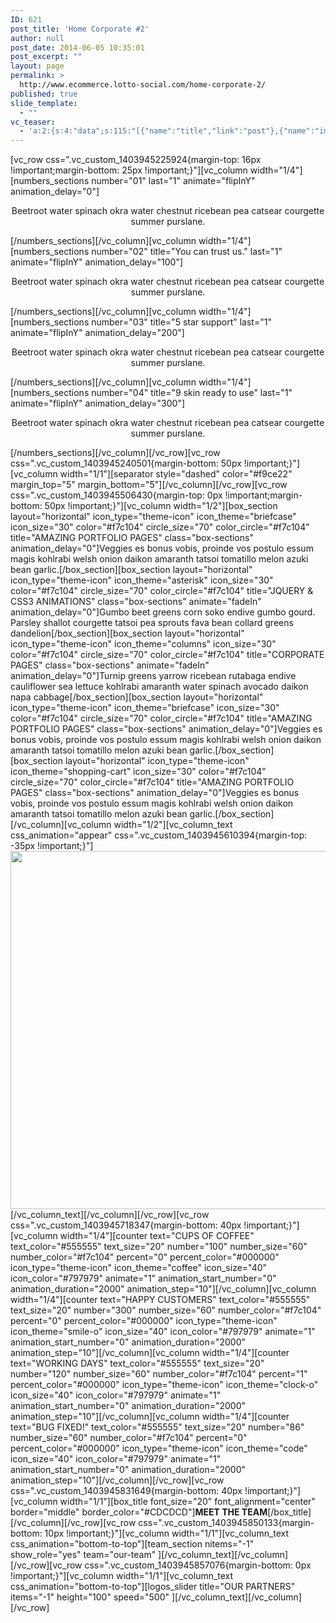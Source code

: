 ```yaml
---
ID: 621
post_title: 'Home Corporate #2'
author: null
post_date: 2014-06-05 10:35:01
post_excerpt: ""
layout: page
permalink: >
  http://www.ecommerce.lotto-social.com/home-corporate-2/
published: true
slide_template:
  - ""
vc_teaser:
  - 'a:2:{s:4:"data";s:115:"[{"name":"title","link":"post"},{"name":"image","image":"featured","link":"none"},{"name":"text","mode":"excerpt"}]";s:7:"bgcolor";s:0:"";}'
---
```

[vc_row css=".vc_custom_1403945225924{margin-top: 16px !important;margin-bottom: 25px !important;}"][vc_column width="1/4"][numbers_sections number="01" last="1" animate="flipInY" animation_delay="0"]
<p style="text-align: center;">Beetroot water spinach okra water chestnut ricebean pea catsear courgette summer purslane.</p>
[/numbers_sections][/vc_column][vc_column width="1/4"][numbers_sections number="02" title="You can trust us." last="1" animate="flipInY" animation_delay="100"]
<p style="text-align: center;">Beetroot water spinach okra water chestnut ricebean pea catsear courgette summer purslane.</p>
[/numbers_sections][/vc_column][vc_column width="1/4"][numbers_sections number="03" title="5 star support" last="1" animate="flipInY" animation_delay="200"]
<p style="text-align: center;">Beetroot water spinach okra water chestnut ricebean pea catsear courgette summer purslane.</p>
[/numbers_sections][/vc_column][vc_column width="1/4"][numbers_sections number="04" title="9 skin ready to use" last="1" animate="flipInY" animation_delay="300"]
<p style="text-align: center;">Beetroot water spinach okra water chestnut ricebean pea catsear courgette summer purslane.</p>
[/numbers_sections][/vc_column][/vc_row][vc_row css=".vc_custom_1403945240501{margin-bottom: 50px !important;}"][vc_column width="1/1"][separator style="dashed" color="#f9ce22" margin_top="5" margin_bottom="5"][/vc_column][/vc_row][vc_row css=".vc_custom_1403945506430{margin-top: 0px !important;margin-bottom: 50px !important;}"][vc_column width="1/2"][box_section layout="horizontal" icon_type="theme-icon" icon_theme="briefcase" icon_size="30" color="#f7c104" circle_size="70" color_circle="#f7c104" title="AMAZING PORTFOLIO PAGES" class="box-sections" animation_delay="0"]Veggies es bonus vobis, proinde vos postulo essum magis kohlrabi welsh onion daikon amaranth tatsoi tomatillo melon azuki bean garlic.[/box_section][box_section layout="horizontal" icon_type="theme-icon" icon_theme="asterisk" icon_size="30" color="#f7c104" circle_size="70" color_circle="#f7c104" title="JQUERY &amp; CSS3 ANIMATIONS" class="box-sections" animate="fadeIn" animation_delay="0"]Gumbo beet greens corn soko endive gumbo gourd. Parsley shallot courgette tatsoi pea sprouts fava bean collard greens dandelion[/box_section][box_section layout="horizontal" icon_type="theme-icon" icon_theme="columns" icon_size="30" color="#f7c104" circle_size="70" color_circle="#f7c104" title="CORPORATE PAGES" class="box-sections" animate="fadeIn" animation_delay="0"]Turnip greens yarrow ricebean rutabaga endive cauliflower sea lettuce kohlrabi amaranth water spinach avocado daikon napa cabbage[/box_section][box_section layout="horizontal" icon_type="theme-icon" icon_theme="briefcase" icon_size="30" color="#f7c104" circle_size="70" color_circle="#f7c104" title="AMAZING PORTFOLIO PAGES" class="box-sections" animation_delay="0"]Veggies es bonus vobis, proinde vos postulo essum magis kohlrabi welsh onion daikon amaranth tatsoi tomatillo melon azuki bean garlic.[/box_section][box_section layout="horizontal" icon_type="theme-icon" icon_theme="shopping-cart" icon_size="30" color="#f7c104" circle_size="70" color_circle="#f7c104" title="AMAZING PORTFOLIO PAGES" class="box-sections" animation_delay="0"]Veggies es bonus vobis, proinde vos postulo essum magis kohlrabi welsh onion daikon amaranth tatsoi tomatillo melon azuki bean garlic.[/box_section][/vc_column][vc_column width="1/2"][vc_column_text css_animation="appear" css=".vc_custom_1403945610394{margin-top: -35px !important;}"]<img class="img-responsive alignnone wp-image-629 size-full" src="http://www.ecommerce.lotto-social.com/wp-content/uploads/2014/06/img1.jpg" alt="" width="520" height="573" />[/vc_column_text][/vc_column][/vc_row][vc_row css=".vc_custom_1403945718347{margin-bottom: 40px !important;}"][vc_column width="1/4"][counter text="CUPS OF COFFEE" text_color="#555555" text_size="20" number="100" number_size="60" number_color="#f7c104" percent="0" percent_color="#000000" icon_type="theme-icon" icon_theme="coffee" icon_size="40" icon_color="#797979" animate="1" animation_start_number="0" animation_duration="2000" animation_step="10"][/vc_column][vc_column width="1/4"][counter text="HAPPY CUSTOMERS" text_color="#555555" text_size="20" number="300" number_size="60" number_color="#f7c104" percent="0" percent_color="#000000" icon_type="theme-icon" icon_theme="smile-o" icon_size="40" icon_color="#797979" animate="1" animation_start_number="0" animation_duration="2000" animation_step="10"][/vc_column][vc_column width="1/4"][counter text="WORKING DAYS" text_color="#555555" text_size="20" number="120" number_size="60" number_color="#f7c104" percent="1" percent_color="#000000" icon_type="theme-icon" icon_theme="clock-o" icon_size="40" icon_color="#797979" animate="1" animation_start_number="0" animation_duration="2000" animation_step="10"][/vc_column][vc_column width="1/4"][counter text="BUG FIXED!" text_color="#555555" text_size="20" number="86" number_size="60" number_color="#f7c104" percent="0" percent_color="#000000" icon_type="theme-icon" icon_theme="code" icon_size="40" icon_color="#797979" animate="1" animation_start_number="0" animation_duration="2000" animation_step="10"][/vc_column][/vc_row][vc_row css=".vc_custom_1403945831649{margin-bottom: 40px !important;}"][vc_column width="1/1"][box_title font_size="20" font_alignment="center" border="middle" border_color="#CDCDCD"]<strong>MEET THE TEAM</strong>[/box_title][/vc_column][/vc_row][vc_row css=".vc_custom_1403945850133{margin-bottom: 10px !important;}"][vc_column width="1/1"][vc_column_text css_animation="bottom-to-top"][team_section nitems="-1" show_role="yes" team="our-team" ][/vc_column_text][/vc_column][/vc_row][vc_row css=".vc_custom_1403945857076{margin-bottom: 0px !important;}"][vc_column width="1/1"][vc_column_text css_animation="bottom-to-top"][logos_slider title="OUR PARTNERS" items="-1" height="100" speed="500" ][/vc_column_text][/vc_column][/vc_row]